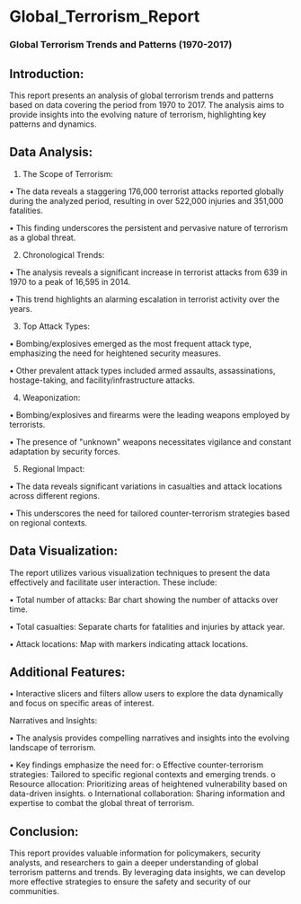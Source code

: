 # Global_Terrorism_Report

 ### Global Terrorism Trends and Patterns (1970-2017)
 
## Introduction:
This report presents an analysis of global terrorism trends and patterns based on data covering the period from 1970 to 2017. 
The analysis aims to provide insights into the evolving nature of terrorism, highlighting key patterns and dynamics.

## Data Analysis:
1. The Scope of Terrorism:
 
•	The data reveals a staggering 176,000 terrorist attacks reported globally during the analyzed period, resulting in over 522,000 injuries and 351,000 fatalities.

•	This finding underscores the persistent and pervasive nature of terrorism as a global threat.

2. Chronological Trends:
   
•	The analysis reveals a significant increase in terrorist attacks from 639 in 1970 to a peak of 16,595 in 2014.

•	This trend highlights an alarming escalation in terrorist activity over the years.

3. Top Attack Types:
 
•	Bombing/explosives emerged as the most frequent attack type, emphasizing the need for heightened security measures.

•	Other prevalent attack types included armed assaults, assassinations, hostage-taking, and facility/infrastructure attacks.

4. Weaponization:
   
•	Bombing/explosives and firearms were the leading weapons employed by terrorists.

•	The presence of "unknown" weapons necessitates vigilance and constant adaptation by security forces.

5. Regional Impact:

•	The data reveals significant variations in casualties and attack locations across different regions.

•	This underscores the need for tailored counter-terrorism strategies based on regional contexts.

## Data Visualization:

The report utilizes various visualization techniques to present the data effectively and facilitate user interaction.
These include:

•	Total number of attacks: Bar chart showing the number of attacks over time.

•	Total casualties: Separate charts for fatalities and injuries by attack year.

•	Attack locations: Map with markers indicating attack locations.

## Additional Features:

•	Interactive slicers and filters allow users to explore the data dynamically and focus on specific areas of interest.

Narratives and Insights:

•	The analysis provides compelling narratives and insights into the evolving landscape of terrorism.

•	Key findings emphasize the need for:
o	Effective counter-terrorism strategies: Tailored to specific regional contexts and emerging trends.
o	Resource allocation: Prioritizing areas of heightened vulnerability based on data-driven insights.
o	International collaboration: Sharing information and expertise to combat the global threat of terrorism.

## Conclusion:
This report provides valuable information for policymakers, security analysts, and researchers to gain a deeper understanding of global terrorism patterns and trends. By leveraging data insights, we can develop more effective strategies to ensure the safety and security of our communities.

 


